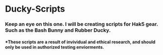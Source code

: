 # Ducky-Scripts
### Keep an eye on this one. I will be creating scripts for Hak5 gear. Such as the Bash Bunny and Rubber Ducky. 
#### *These scripts are a result of invividual and ethical research, and should only be used in authorized testing enviorments.  
